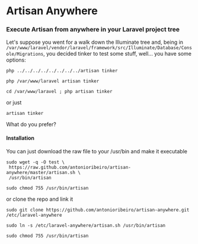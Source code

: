 Artisan Anywhere
================

### Execute Artisan from anywhere in your Laravel project tree

Let's suppose you went for a walk down the Illuminate tree and, being in `/var/www/laravel/vendor/laravel/framework/src/Illuminate/Database/Console/Migrations`, you decided tinker to test some stuff, well... you have some options:

```
php ../../../../../../../../artisan tinker

php /var/www/laravel artisan tinker

cd /var/www/laravel ; php artisan tinker
```

or just

```
artisan tinker
```

What do you prefer?

#### Installation

You can just download the raw file to your /usr/bin and make it executable

```
sudo wget -q -O test \
 https://raw.github.com/antonioribeiro/artisan-anywhere/master/artisan.sh \
 /usr/bin/artisan

sudo chmod 755 /usr/bin/artisan
```

or clone the repo and link it

```
sudo git clone https://github.com/antonioribeiro/artisan-anywhere.git /etc/laravel-anywhere

sudo ln -s /etc/laravel-anywhere/artisan.sh /usr/bin/artisan

sudo chmod 755 /usr/bin/artisan
```
